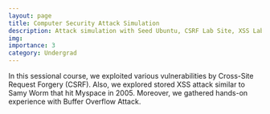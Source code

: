 ```yaml
---
layout: page
title: Computer Security Attack Simulation
description: Attack simulation with Seed Ubuntu, CSRF Lab Site, XSS Lab Site
img:
importance: 3
category: Undergrad
---
```


In this sessional course, we exploited various vulnerabilities by Cross-Site Request Forgery (CSRF). Also, we explored stored XSS attack similar to Samy Worm that hit Myspace in 2005. Moreover, we gathered hands-on experience with Buffer Overflow Attack.
